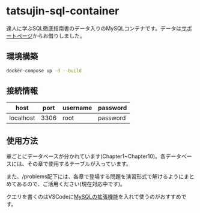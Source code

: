 # tatsujin-sql-container

達人に学ぶSQL徹底指南書のデータ入りのMySQLコンテナです。データは[サポートページ](https://www.shoeisha.co.jp/book/download/9784798157825/detail)からお借りしました。

## 環境構築

```bash
docker-compose up -d --build
```
## 接続情報

|host|port|username|password|
|-|-|-|-|
|localhost|3306|root|password|


## 使用方法

章ごとにデータベースが分かれています(Chapter1~Chapter10)。各データベースには、その章で使用するテーブルが入っています。

また、/problems配下には、各章で登場する問題を演習形式で解けるようにまとめてあるので、ご活用ください(現在対応中です)。

クエリを書くのはVSCodeに[MySQLの拡張機能](https://marketplace.visualstudio.com/items?itemName=cweijan.vscode-mysql-client2)を入れて使うのがおすすめです。
